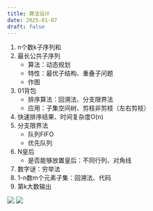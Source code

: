 ```yaml
---
title: 算法设计
date: 2025-01-07
draft: false
---
```

1. n个数k子序列和
2. 最长公共子序列
	- 算法：动态规划
	- 特性：最优子结构、重叠子问题
	- 作图
3. 01背包
	- 排序算法：回溯法、分支限界法
	- 应用：子集空间树、剪枝非剪枝（左右剪枝）
4. 快速排序结果、时间复杂度O(n)
5. 分支限界法
	- 队列FIFO
	- 优先队列
6. N皇后
	- 是否能够放置皇后：不同行列、对角线
7. 数字谜：穷举法
8. 1-n数m个元素子集：回溯法、代码
9. 第k大数输出

![](/images/第k小数.png)
![](/images/数字谜.png)